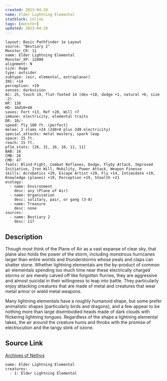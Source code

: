 ```yaml
---
created: 2023-04-28
name: Elder Lightning Elemental
statblock: inline
tags: [monster]
updated: 2023-04-28
---
```

```statblock
layout: Basic Pathfinder 1e Layout
source: "Bestiary 2"
Monster_CR: 11
name: Elder Lightning Elemental
Monster_XP: 12800
alignment: N
size: Huge
type: outsider
subtype: (air, elemental, extraplanar)
INI: +14
perception: +19
senses: darkvision
AC: 25, touch 19, flat-footed 14 (dex +10, dodge +1, natural +6, size -2)
HP: 136
HD: 16d10+48
saves: Fort +13, Ref +20, Will +7
immune: electricity, elemental traits
DR: 10/-
speed: fly 100 ft. (perfect)
melee: 2 slams +24 (2d8+8 plus 2d8 electricity)
special_attacks: metal mastery, spark leap
space: 15 ft.
reach: 15 ft.
pf1e_stats: [26, 31, 16, 10, 11, 11]
BAB: 16
CMB: 26
CMD: 47
feats: Blind-Fight, Combat Reflexes, Dodge, Flyby Attack, Improved Initiative, Iron Will, Mobility, Power Attack, Weapon Finesse
skills: Acrobatics +29, Escape Artist +29, Fly +14, Intimidate +19, Knowledge (planes) +19, Perception +19, Stealth +21
ecology:
  - name: Environment
    desc: any (Plane of Air)
  - name: Organisation
    desc: solitary, pair, or gang (3-8)
  - name: Treasure
    desc: none
sources:
  - name: Bestiary 2
    desc: 117
```
## Description
Though most think of the Plane of Air as a vast expanse of clear sky, that plane also holds the power of the storm, including monstrous hurricanes larger than entire worlds and thunderstorms whose peals and claps can shatter stone. Whether lightning elementals are the by-product of common air elementals spending too much time near these electrically charged storms or are merely calved off like forgotten flurries, they are aggressive and almost suicidal in their willingness to leap into battle. They particularly enjoy attacking creatures that are made of metal and creatures that wear metal armor or wield metal weapons. 

 Many lightning elementals have a roughly humanoid shape, but some prefer animalistic shapes (particularly birds and dragons), and a few appear to be nothing more than large disembodied heads made of dark clouds with flickering lightning tongues. Regardless of the shape a lightning elemental takes, the air around the creature hums and throbs with the promise of electrocution and the tangy stink of ozone.
## Source Link
[Archives of Nethys](https://aonprd.com/MonsterDisplay.aspx?ItemName=Elder%20Lightning%20Elemental)
```encounter-table
name: Elder Lightning Elemental
creatures:
  - 1: Elder Lightning Elemental
```

